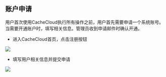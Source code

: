 ## 账户申请

用户首次使用CacheCloud执行所有操作之前，用户首先需要申请一个系统账号。当需要开通账户时，填写相关信息。管理员收到申请邮件时确认开通。

- 进入CacheCloud首页，点击注册按钮

![](../../img/function/client/client-login.png)

- 填写用户相关信息并提交申请

![](../../img/function/client/client-register.png)
